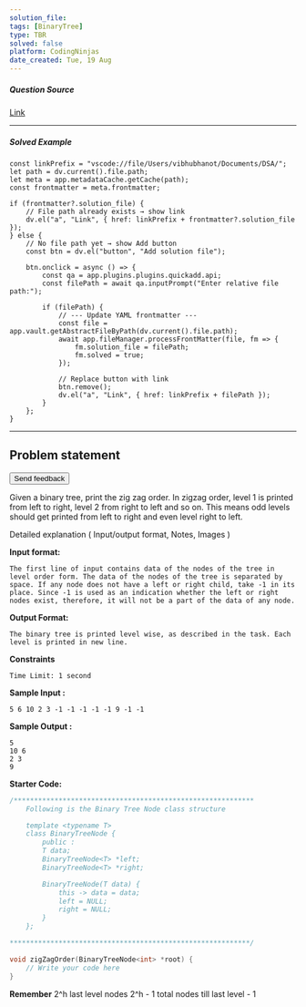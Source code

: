 ```yaml
---
solution_file: 
tags: [BinaryTree]
type: TBR
solved: false
platform: CodingNinjas
date_created: Tue, 19 Aug
---
```


##### Question Source  
[Link](https://classroom.codingninjas.com/app/classroom/me/13774/content/250061/offering/3394219/problem/82?leftPanelTabValue=PROBLEM)

---

##### Solved Example  
```dataviewjs
const linkPrefix = "vscode://file/Users/vibhubhanot/Documents/DSA/";
let path = dv.current().file.path;
let meta = app.metadataCache.getCache(path);
const frontmatter = meta.frontmatter;

if (frontmatter?.solution_file) {
    // File path already exists → show link
    dv.el("a", "Link", { href: linkPrefix + frontmatter?.solution_file });
} else {
    // No file path yet → show Add button
    const btn = dv.el("button", "Add solution file");

    btn.onclick = async () => {
        const qa = app.plugins.plugins.quickadd.api;
        const filePath = await qa.inputPrompt("Enter relative file path:");

        if (filePath) {
            // --- Update YAML frontmatter ---
            const file = app.vault.getAbstractFileByPath(dv.current().file.path);
            await app.fileManager.processFrontMatter(file, fm => {
                fm.solution_file = filePath;
                fm.solved = true;
            });

            // Replace button with link
            btn.remove();
            dv.el("a", "Link", { href: linkPrefix + filePath });
        }
    };
}
```

---


## Problem statement
<ninjas-problems-ui-send-feedback-button><button>Send feedback</button></ninjas-problems-ui-send-feedback-button>

Given a binary tree, print the zig zag order. In zigzag order, level 1 is printed from left to right, level 2 from right to left and so on. This means odd levels should get printed from left to right and even level right to left.

Detailed explanation ( Input/output format, Notes, Images )

**Input format:**

```
The first line of input contains data of the nodes of the tree in level order form. The data of the nodes of the tree is separated by space. If any node does not have a left or right child, take -1 in its place. Since -1 is used as an indication whether the left or right nodes exist, therefore, it will not be a part of the data of any node.
```
**Output Format:**

```
The binary tree is printed level wise, as described in the task. Each level is printed in new line.
```

**Constraints**

```
Time Limit: 1 second
```

**Sample Input :**

```
5 6 10 2 3 -1 -1 -1 -1 -1 9 -1 -1
```
**Sample Output :**

```
5
10 6
2 3
9
```


**Starter Code:**

```cpp
/***********************************************************
	Following is the Binary Tree Node class structure

	template <typename T>
	class BinaryTreeNode {
    	public : 
    	T data;
    	BinaryTreeNode<T> *left;
    	BinaryTreeNode<T> *right;

    	BinaryTreeNode(T data) {
        	this -> data = data;
        	left = NULL;
        	right = NULL;
    	}
	};

***********************************************************/

void zigZagOrder(BinaryTreeNode<int> *root) {
	// Write your code here
}
```


**Remember**
2^h last level nodes
2^h - 1 total nodes till last level - 1